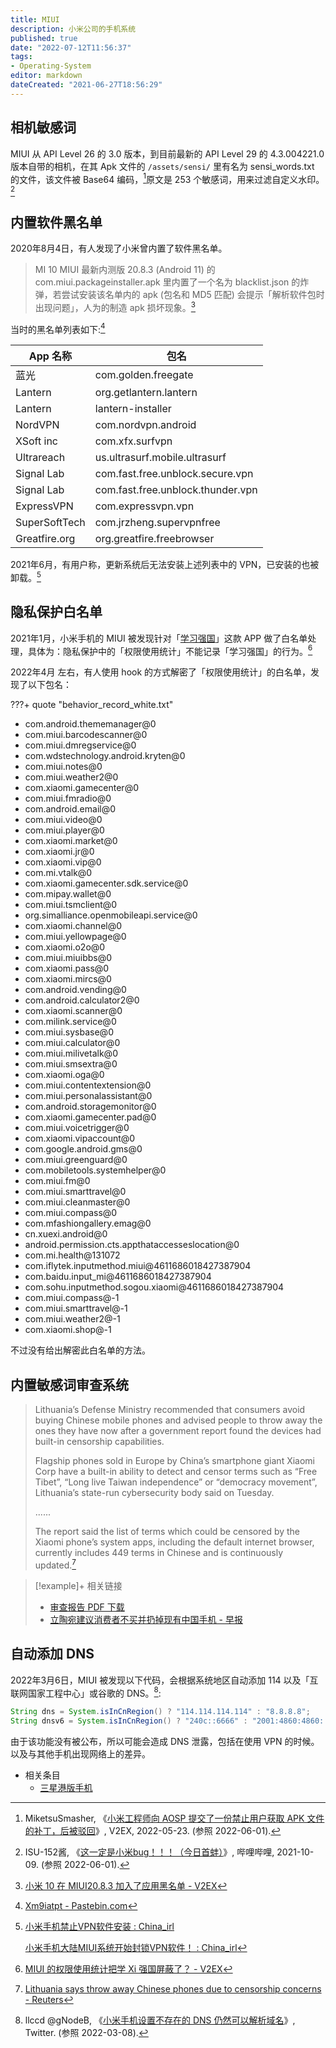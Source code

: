 ```yaml
---
title: MIUI
description: 小米公司的手机系统
published: true
date: "2022-07-12T11:56:37"
tags:
- Operating-System
editor: markdown
dateCreated: "2021-06-27T18:56:29"
---
```


## 相机敏感词

MIUI 从 API Level 26 的 3.0 版本，到目前最新的 API Level 29 的 4.3.004221.0 版本自带的相机，在其 Apk 文件的 `/assets/sensi/` 里有名为 sensi_words.txt 的文件，该文件被 Base64 编码，[^854685]原文是 253 个敏感词，用来过滤自定义水印。[^PMTUe]

[^PMTUe]: ISU-152酱, 《[这一定是小米bug！！！（今日首蚌）](https://archive.ph/PMTUe "https://www.bilibili.com/video/BV1dR4y1n7EM/")》, 哔哩哔哩, 2021-10-09. (参照 2022-06-01).

[^854685]: MiketsuSmasher, 《[小米工程师向 AOSP 提交了一份禁止用户获取 APK 文件的补丁，后被驳回](https://web.archive.org/web/20220530053613/https://www.v2ex.com/t/854685)》, V2EX, 2022-05-23. (参照 2022-06-01).

## 内置软件黑名单

2020年8月4日，有人发现了小米曾内置了软件黑名单。

> MI 10 MIUI 最新内测版 20.8.3 (Android 11) 的 com.miui.packageinstaller.apk 里内置了一个名为 blacklist.json 的炸弹，若尝试安装该名单内的 apk (包名和 MD5 匹配) 会提示「解析软件包时出现问题」，人为的制造 apk 损坏现象。[^apkbl]

[^apkbl]: [小米 10 在 MIUI20.8.3 加入了应用黑名单 - V2EX](https://web.archive.org/web/20210627105718/https://www.v2ex.com/t/695575)

当时的黑名单列表如下:[^bllt]

[^bllt]: [Xm9iatpt - Pastebin.com](https://web.archive.org/web/20210627105639/https://pastebin.com/Xm9iatpt)

| App 名称      | 包名                              |
| ------------- | --------------------------------- |
| 蓝光          | com.golden.freegate               |
| Lantern       | org.getlantern.lantern            |
| Lantern       | lantern-installer                 |
| NordVPN       | com.nordvpn.android               |
| XSoft inc     | com.xfx.surfvpn                   |
| Ultrareach    | us.ultrasurf.mobile.ultrasurf     |
| Signal Lab    | com.fast.free.unblock.secure.vpn  |
| Signal Lab    | com.fast.free.unblock.thunder.vpn |
| ExpressVPN    | com.expressvpn.vpn                |
| SuperSoftTech | com.jrzheng.supervpnfree          |
| Greatfire.org | org.greatfire.freebrowser         |

2021年6月，有用户称，更新系统后无法安装上述列表中的 VPN，已安装的也被卸载。[^blttt]

[^blttt]: [小米手机禁止VPN软件安装 : China_irl](https://web.archive.org/web/20210614080104/https://old.reddit.com/r/China_irl/comments/nytj0k/小米手机禁止vpn软件安装/)

    [小米手机大陆MIUI系统开始封锁VPN软件！ : China_irl](https://web.archive.org/web/20210616124155/https://old.reddit.com/r/China_irl/comments/nyrwf5/小米手机大陆miui系统开始封锁vpn软件/)

## 隐私保护白名单

2021年1月，小米手机的 MIUI 被发现针对「[学习强国](/software/Xuexi_Qiangguo.md)」这款 APP 做了白名单处理，具体为：隐私保护中的「权限使用统计」不能记录「学习强国」的行为。[^748635]

[^748635]: [MIUI 的权限使用统计把学 Xi 强国屏蔽了？ - V2EX](https://web.archive.org/web/20210326235940/https://v2ex.com/t/748635)

2022年4月 左右，有人使用 hook 的方式解密了「权限使用统计」的白名单，发现了以下包名：

???+ quote "behavior_record_white.txt"

+   com.android.thememanager@0
+   com.miui.barcodescanner@0
+   com.miui.dmregservice@0
+   com.wdstechnology.android.kryten@0
+   com.miui.notes@0
+   com.miui.weather2@0
+   com.xiaomi.gamecenter@0
+   com.miui.fmradio@0
+   com.android.email@0
+   com.miui.video@0
+   com.miui.player@0
+   com.xiaomi.market@0
+   com.xiaomi.jr@0
+   com.xiaomi.vip@0
+   com.mi.vtalk@0
+   com.xiaomi.gamecenter.sdk.service@0
+   com.mipay.wallet@0
+   com.miui.tsmclient@0
+   org.simalliance.openmobileapi.service@0
+   com.xiaomi.channel@0
+   com.miui.yellowpage@0
+   com.xiaomi.o2o@0
+   com.miui.miuibbs@0
+   com.xiaomi.pass@0
+   com.xiaomi.mircs@0
+   com.android.vending@0
+   com.android.calculator2@0
+   com.xiaomi.scanner@0
+   com.milink.service@0
+   com.miui.sysbase@0
+   com.miui.calculator@0
+   com.miui.milivetalk@0
+   com.miui.smsextra@0
+   com.xiaomi.oga@0
+   com.miui.contentextension@0
+   com.miui.personalassistant@0
+   com.android.storagemonitor@0
+   com.xiaomi.gamecenter.pad@0
+   com.miui.voicetrigger@0
+   com.xiaomi.vipaccount@0
+   com.google.android.gms@0
+   com.miui.greenguard@0
+   com.mobiletools.systemhelper@0
+   com.miui.fm@0
+   com.miui.smarttravel@0
+   com.miui.cleanmaster@0
+   com.miui.compass@0
+   com.mfashiongallery.emag@0
+   cn.xuexi.android@0
+   android.permission.cts.appthataccesseslocation@0
+   com.mi.health@131072
+   com.iflytek.inputmethod.miui@4611686018427387904
+   com.baidu.input_mi@4611686018427387904
+   com.sohu.inputmethod.sogou.xiaomi@4611686018427387904
+   com.miui.compass@-1
+   com.miui.smarttravel@-1
+   com.miui.weather2@-1
+   com.xiaomi.shop@-1

不过没有给出解密此白名单的方法。

## 内置敏感词审查系统

> Lithuania’s Defense Ministry recommended that consumers avoid buying Chinese mobile phones and advised people to throw away the ones they have now after a government report found the devices had built-in censorship capabilities.
>
> Flagship phones sold in Europe by China’s smartphone giant Xiaomi Corp have a built-in ability to detect and censor terms such as “Free Tibet”, “Long live Taiwan independence” or “democracy movement”, Lithuania’s state-run cybersecurity body said on Tuesday.
>
> ......
>
> The report said the list of terms which could be censored by the Xiaomi phone’s system apps, including the default internet browser, currently includes 449 terms in Chinese and is continuously updated.[^52439]

[^52439]: [Lithuania says throw away Chinese phones due to censorship concerns - Reuters](https://web.archive.org/web/20210922052439/https://www.reuters.com/article/lithuania-china-xiaomi/lithuania-says-throw-away-chinese-phones-due-to-censorship-concerns-idUSL8N2QN50T)

> [!example]+ 相关链接
> + [审查报告 PDF 下载](https://web.archive.org/web/20210922130630/https://www.nksc.lt/doc/en/analysis/2021-08-23_5G-CN-analysis_env3.pdf)
> + [立陶宛建议消费者不买并扔掉现有中国手机 - 早报](https://web.archive.org/web/20210922051039/https://www.zaobao.com.sg/realtime/china/story20210922-1196099)

## 自动添加 DNS

2022年3月6日，MIUI 被发现以下代码，会根据系统地区自动添加 114 以及「互联网国家工程中心」或谷歌的 DNS。[^0166]:

[^0166]: llccd @gNodeB, 《[小米手机设置不存在的 DNS 仍然可以解析域名](https://twitter.com/gNodeB/status/1500500166549327877)》, Twitter. (参照 2022-03-08).

```JAVA
String dns = System.isInCnRegion() ? "114.114.114.114" : "8.8.8.8";
String dnsv6 = System.isInCnRegion() ? "240c::6666" : "2001:4860:4860::8888";
```

由于该功能没有被公布，所以可能会造成 DNS 泄露，包括在使用 VPN 的时候。以及与其他手机出现网络上的差异。

+ 相关条目
    + [三星港版手机](/company/Samsung/HK_Phone.md)
